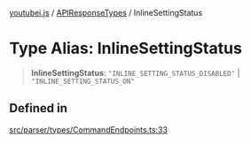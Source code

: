 [youtubei.js](../../../README.md) / [APIResponseTypes](../README.md) / InlineSettingStatus

# Type Alias: InlineSettingStatus

> **InlineSettingStatus**: `"INLINE_SETTING_STATUS_DISABLED"` \| `"INLINE_SETTING_STATUS_ON"`

## Defined in

[src/parser/types/CommandEndpoints.ts:33](https://github.com/LuanRT/YouTube.js/blob/4729016fb98e7045ee4043857be7eef780c01e35/src/parser/types/CommandEndpoints.ts#L33)
